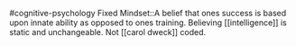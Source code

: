 #cognitive-psychology 
Fixed Mindset::A belief that ones success is based upon innate ability as opposed to ones training. Believing [[intelligence]] is static and unchangeable. Not [[carol dweck]] coded.
<!--SR:!2024-04-18,9,250-->